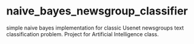 # naive_bayes_newsgroup_classifier
simple naive bayes implementation for classic Usenet newsgroups text classification problem. Project for Artificial Intelligence class.

